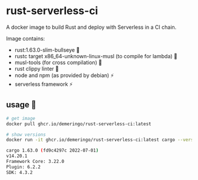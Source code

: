 # rust-serverless-ci

A docker image to build Rust and deploy with Serverless in a CI chain.

Image contains:

- rust:1.63.0-slim-bullseye 🦀
- rustc target x86_64-unknown-linux-musl (to compile for lambda) 🦀
- musl-tools (for cross compilation) 🦀
- rust clippy linter 🦀
- node and npm (as provided by debian) ⚡
- serverless framework ⚡

## usage 🐳

```sh
# get image
docker pull ghcr.io/demeringo/rust-serverless-ci:latest

# show versions
docker run -it ghcr.io/demeringo/rust-serverless-ci:latest cargo --version;node --version;serverless --version;

cargo 1.63.0 (fd9c4297c 2022-07-01)
v14.20.1
Framework Core: 3.22.0
Plugin: 6.2.2
SDK: 4.3.2
```
